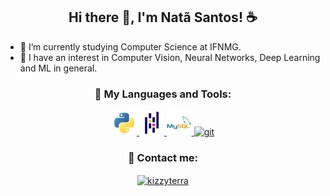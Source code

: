<h2 align="center">Hi there 👋, I'm Natã Santos! ☕</h2>
<!-- ![Gif](https://github.com/natansantoz/natansantoz/blob/main/a1.gif) -->

- 🔬 I’m currently studying Computer Science at IFNMG.
- 🤖 I have an interest in Computer Vision, Neural Networks, Deep Learning and ML in general.


<h3 align="center">💼 My Languages and Tools: </h3>
<p align="center"> 
	<a href="https://www.python.org" target="_blank" rel="noreferrer"> <img src="https://raw.githubusercontent.com/devicons/devicon/master/icons/python/python-original.svg" alt="python" width="40" height="40" class="center"/> </a> 
	<a href="https://pandas.pydata.org/" target="_blank" rel="noreferrer"> <img src="https://raw.githubusercontent.com/devicons/devicon/2ae2a900d2f041da66e950e4d48052658d850630/icons/pandas/pandas-original.svg" alt="pandas" width="40" height="40"/> </a>
	<a href="https://www.mysql.com/" target="_blank" rel="noreferrer"> <img src="https://raw.githubusercontent.com/devicons/devicon/master/icons/mysql/mysql-original-wordmark.svg" alt="mysql" width="40" height="40"/> </a> 
<a href="https://git-scm.com/" target="_blank" rel="noreferrer"> <img src="https://www.vectorlogo.zone/logos/git-scm/git-scm-icon.svg" alt="git" width="40" height="40"/> </a>
	

<h3 align="center">🔗 Contact me: </h3>
<p align="center">
<a href="https://www.linkedin.com/in/ntsdo" target="blank"><img align="center" src="https://raw.githubusercontent.com/rahuldkjain/github-profile-readme-generator/master/src/images/icons/Social/linked-in-alt.svg" alt="kizzyterra" height="30" width="40" /></a>
